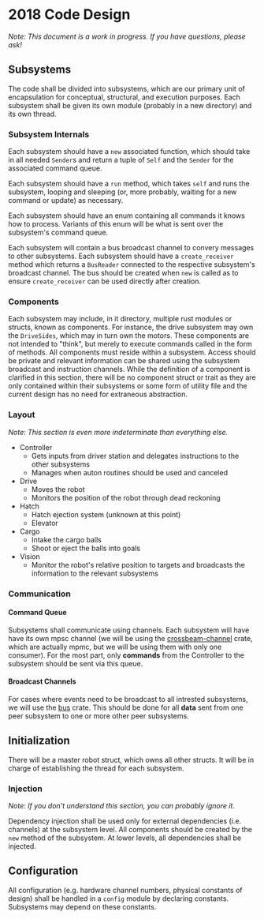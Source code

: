 # 2018 Code Design
*Note: This document is a work in progress. If you have questions, please ask!* 

## Subsystems
The code shall be divided into subsystems, which are our primary unit of encapsulation for conceptual, 
structural, and execution purposes. Each subsystem shall be given its own module (probably in a new
directory) and its own thread.

### Subsystem Internals
Each subsystem should have a `new` associated function, which should take in all needed `Sender`s
and return a tuple of `Self` and the `Sender` for the associated command queue.

Each subsystem should have a `run` method, which takes `self` and runs the subsystem, looping
and sleeping (or, more probably, waiting for a new command or update) as necessary.

Each subsystem should have an enum containing all commands it knows how to process. Variants of this enum
will be what is sent over the subsystem's command queue.

Each subsystem will contain a bus broadcast channel to convery messages to other subsystems.
Each subsystem should have a `create_receiver` method which returns a `BusReader` connected to the
respective subsystem's broadcast channel. The bus should be created when `new` is called as to ensure
`create_receiver` can be used directly after creation.

### Components
Each subsystem may include, in it directory, multiple rust modules or structs, known as components.
For instance, the drive subsystem may own the `DriveSides`, which may in turn own the motors. These
components are not intended to "think", but merely to execute commands called in the form of methods.
All components must reside within a subsystem. Access should be private and relevant information can
be shared using the subsystem broadcast and instruction channels. While the definition of a component
is clarified in this section, there will be no component struct or trait as they are only contained within
their subsystems or some form of utility file and the current design has no need for extraneous abstraction.

### Layout
*Note: This section is even more indeterminate than everything else.* 

- Controller
  - Gets inputs from driver station and delegates instructions to the other subsystems
  - Manages when auton routines should be used and canceled
- Drive
  - Moves the robot
  - Monitors the position of the robot through dead reckoning
- Hatch
  - Hatch ejection system (unknown at this point)
  - Elevator
- Cargo
  - Intake the cargo balls
  - Shoot or eject the balls into goals
- Vision
  - Monitor the robot's relative position to targets and broadcasts the information to the relevant subsystems


### Communication
#### Command Queue
Subsystems shall communicate using channels. Each subsystem will have have its own mpsc channel
(we will be using the [crossbeam-channel] crate, which are actually mpmc, but we will be using them
with only one consumer). For the most part, only **commands** from the Controller to the subsystem
should be sent via this queue. 

#### Broadcast Channels
For cases where events need to be broadcast to all intrested subsystems, we will use the [bus] crate.
This should be done for all **data** sent from one peer subsystem to one or more other peer subsystems. 

## Initialization

There will be a master robot struct, which owns all other structs. It will be in charge of establishing
the thread for each subsystem.

### Injection
*Note: If you don't understand this section, you can probably ignore it.*

Dependency injection shall be used only for external dependencies (i.e. channels) at the subsystem
level. All components should be created by the `new` method of the subsystem. At lower levels,
all dependencies shall be injected.



## Configuration
All configuration (e.g. hardware channel numbers, physical constants of design) shall be handled 
in a `config` module by declaring constants. Subsystems may depend on these constants. 


[crossbeam-channel]: https://github.com/crossbeam-rs/crossbeam/tree/master/crossbeam-channel
[bus]: https://github.com/jonhoo/bus
